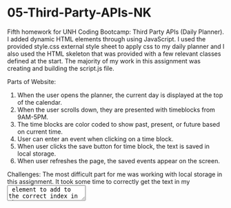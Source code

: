 # 05-Third-Party-APIs-NK

Fifth homework for UNH Coding Bootcamp: Third Party APIs (Daily Planner).  I added dynamic HTML elements through using JavaScript.  I used the provided style.css external style sheet to apply css to my daily planner and I also used the HTML skeleton that was provided with a few relevant classes defined at the start.  The majority of my work in this assignment was creating and building the script.js file.

Parts of Website: 
1. When the user opens the planner, the current day is displayed at the top of the calendar.
2. When the user scrolls down, they are presented with timeblocks from 9AM-5PM.
3. The time blocks are color coded to show past, present, or future based on current time.
4. User can enter an event when clicking on a time block. 
5. When user clicks the save button for time block, the text is saved in local storage.
6. When user refreshes the page, the saved events appear on the screen.

Challenges: The most difficult part for me was working with local storage in this assignment.  It took some time to correctly get the text in my <textarea> element to add to the correct index in the array, store that array in local storage, then display text back on screen (in correct order!). After some study groups and console logs, the daily planner works. 

Here is the link to my application: (View my Daily Planner)[https://nkleinmann.github.io/05-Third-Party-APIs-NK/]

Screenshot of Website:
![Screen Shot 2020-07-25 at 7 56 20 PM](https://user-images.githubusercontent.com/65608809/88468403-0c5a5000-ceb1-11ea-9c0b-a3c7c2aba787.png)